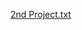 [2nd Project.txt](https://github.com/OromiaFikiru/AudioVideo-Film-Editing/files/14212515/2nd.Project.txt)

